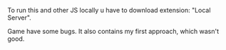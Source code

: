 To run this and other JS locally u have to download extension: "Local Server".

Game have some bugs.
It also contains my first approach, which wasn't good.
